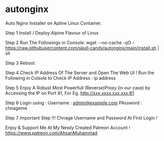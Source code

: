 # autonginx
Auto Nginx Installer on Apline Linux Container.

Step 1
Install / Deploy Alpine Flavour of Linux

Step 2
Run The Followings in Console:
wget --no-cache -qO - https://raw.githubusercontent.com/skull-candy/autonginx/main/install.sh | sh

Step 3 
Reboot

Step 4
Check IP Address Of The Server and Open The Web UI !
Run the Following in Colsole to Check IP Address :
ip address

Step 5
Enjoy A Robust Most Powerfull (Reverse)Proxy (in our case) by Accessing the IP on Port 81,
For Eg.
http://xxx.xxxx.xxx.xxx:81

Step 6 
Login using :
Username : admin@example.com
PAssword : chnageme

Step 7
Important Step !!!
Chnage Username and Password At First Login !

Enjoy & Support Me At My Newly Created Patreon Account !
https://www.patreon.com/AhsanMuhammad
